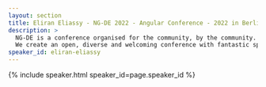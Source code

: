 ```yaml
---
layout: section
title: Eliran Eliassy - NG-DE 2022 - Angular Conference - 2022 in Berlin
description: >
  NG-DE is a conference organised for the community, by the community.
  We create an open, diverse and welcoming conference with fantastic speakers and a warm and friendly environment. 
speaker_id: eliran-eliassy
---
```


{% include speaker.html speaker_id=page.speaker_id %}
